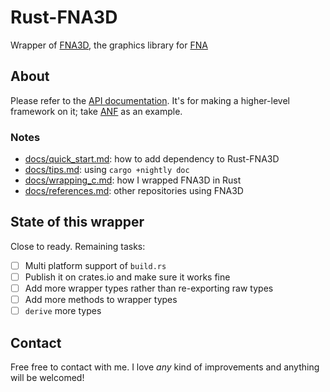 # Rust-FNA3D

Wrapper of [FNA3D](https://github.com/FNA-XNA/FNA3D), the graphics library for [FNA](https://fna-xna.github.io/)

## About

Please refer to the [API documentation](https://docs.rs/rust-fna3d). It's for making a higher-level framework on it; take [ANF](https://github.com/toyboot4e/anf) as an example.

### Notes

* [docs/quick_start.md](https://github.com/toyboot4e/rust-fna3d/blob/master/docs/quick_start.md): how  to add dependency to Rust-FNA3D
* [docs/tips.md](https://github.com/toyboot4e/rust-fna3d/blob/master/docs/tips.md): using `cargo +nightly doc`
* [docs/wrapping_c.md](https://github.com/toyboot4e/rust-fna3d/blob/master/docs/wrapping_c.md): how I wrapped FNA3D in Rust
* [docs/references.md](https://github.com/toyboot4e/rust-fna3d/blob/master/docs/refs.md): other repositories using FNA3D

## State of this wrapper

Close to ready. Remaining tasks:

* [ ] Multi platform support of `build.rs`
* [ ] Publish it on crates.io and make sure it works fine
* [ ] Add more wrapper types rather than re-exporting raw types
* [ ] Add more methods to wrapper types
* [ ] `derive` more types

## Contact

Free free to contact with me. I love _any_ kind of improvements and anything will be welcomed!
